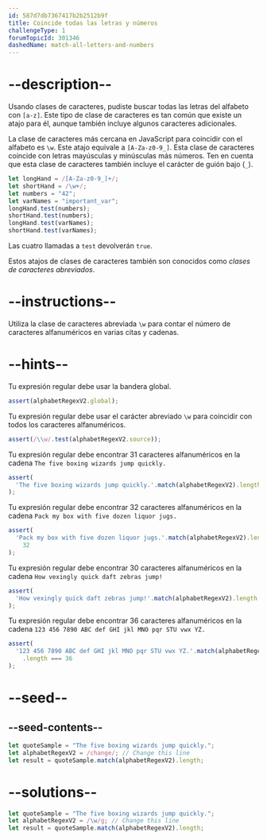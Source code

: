 ```yaml
---
id: 587d7db7367417b2b2512b9f
title: Coincide todas las letras y números
challengeType: 1
forumTopicId: 301346
dashedName: match-all-letters-and-numbers
---
```


# --description--

Usando clases de caracteres, pudiste buscar todas las letras del alfabeto con `[a-z]`. Este tipo de clase de caracteres es tan común que existe un atajo para él, aunque también incluye algunos caracteres adicionales.

La clase de caracteres más cercana en JavaScript para coincidir con el alfabeto es `\w`. Este atajo equivale a `[A-Za-z0-9_]`. Esta clase de caracteres coincide con letras mayúsculas y minúsculas más números. Ten en cuenta que esta clase de caracteres también incluye el carácter de guión bajo (`_`).

```js
let longHand = /[A-Za-z0-9_]+/;
let shortHand = /\w+/;
let numbers = "42";
let varNames = "important_var";
longHand.test(numbers);
shortHand.test(numbers);
longHand.test(varNames);
shortHand.test(varNames);
```

Las cuatro llamadas a `test` devolverán `true`.

Estos atajos de clases de caracteres también son conocidos como <dfn>clases de caracteres abreviados</dfn>.

# --instructions--

Utiliza la clase de caracteres abreviada `\w` para contar el número de caracteres alfanuméricos en varias citas y cadenas.

# --hints--

Tu expresión regular debe usar la bandera global.

```js
assert(alphabetRegexV2.global);
```

Tu expresión regular debe usar el carácter abreviado `\w` para coincidir con todos los caracteres alfanuméricos.

```js
assert(/\\w/.test(alphabetRegexV2.source));
```

Tu expresión regular debe encontrar 31 caracteres alfanuméricos en la cadena `The five boxing wizards jump quickly.`

```js
assert(
  'The five boxing wizards jump quickly.'.match(alphabetRegexV2).length === 31
);
```

Tu expresión regular debe encontrar 32 caracteres alfanuméricos en la cadena `Pack my box with five dozen liquor jugs.`

```js
assert(
  'Pack my box with five dozen liquor jugs.'.match(alphabetRegexV2).length ===
    32
);
```

Tu expresión regular debe encontrar 30 caracteres alfanuméricos en la cadena `How vexingly quick daft zebras jump!`

```js
assert(
  'How vexingly quick daft zebras jump!'.match(alphabetRegexV2).length === 30
);
```

Tu expresión regular debe encontrar 36 caracteres alfanuméricos en la cadena `123 456 7890 ABC def GHI jkl MNO pqr STU vwx YZ.`

```js
assert(
  '123 456 7890 ABC def GHI jkl MNO pqr STU vwx YZ.'.match(alphabetRegexV2)
    .length === 36
);
```

# --seed--

## --seed-contents--

```js
let quoteSample = "The five boxing wizards jump quickly.";
let alphabetRegexV2 = /change/; // Change this line
let result = quoteSample.match(alphabetRegexV2).length;
```

# --solutions--

```js
let quoteSample = "The five boxing wizards jump quickly.";
let alphabetRegexV2 = /\w/g; // Change this line
let result = quoteSample.match(alphabetRegexV2).length;
```
